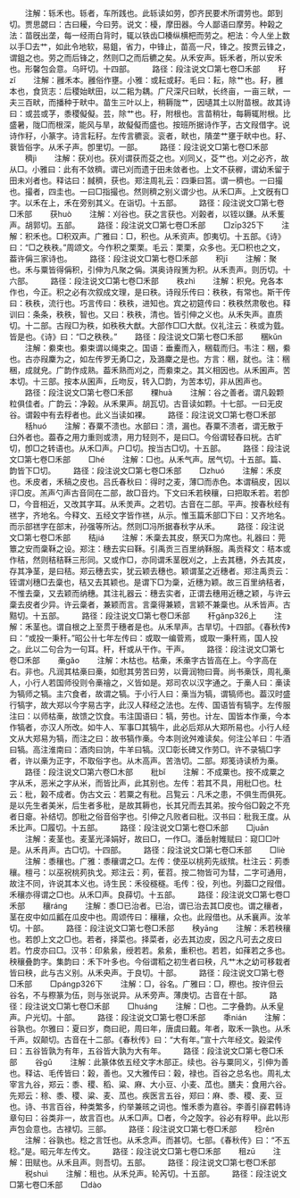 <!-- { "loadSidebar": true } -->
　　注解：轹禾也。轹者，车所践也。此轹读如劳，卽齐民要术所谓劳也。郞到切。贾思勰曰：古曰耰，今曰劳。说文：櫌，摩田器。今人鄙语曰摩劳。种榖之法：苗旣出垄，每一经雨白背时，辄以铁齿□楱纵横杷而劳之。杷法：今人坐上数以手□去艹，如此令地软，易鉏，省力，中锋止，苗高一尺，锋之。按贾云锋之，谓鉏之也。劳之而后锋之，然则□之而后穮之矣。从禾安声。轹禾者，所以安禾也。形馨包会意。乌旰切。十四部。
　　路径：段注说文□第七卷□禾部
　　秄zǐ
　　注解：雝禾本。雝俗作壅。小雅：或耘或耔。毛曰：耘，除艹也。耔，雝本也，食货志：后稷始畎田，以二耜为耦。广尺深尺曰畎，长终亩，一亩三畎，一夫三百畎，而播种于畎中。苗生三叶以上，稍耨陇艹，因壝其土以附苗根。故其诗曰：或芸或芓，黍稷儗儗。芸，除艹也。秄，附根也。言苗稍壮，每耨辄附根。比盛暑，陇□而根深，能风与旱，故儗儗而盛也。按班所据诗作芓，古文叚借字。说诗作秄，小篆字。诗言耘秄。左传言穮衮。衮者，畎也，隤垄艹壅于畎中也。耔、蔉皆俗字。从禾子声。卽里切。一部。
　　路径：段注说文□第七卷□禾部
　　穧jì
　　注解：获刈也。获刈谓获而芟之也。刈同乂，芟艹也。刈之必齐，故从□。小雅曰：此有不敛穧。谓已刈而遗于田未敛者也。上文不获稺，谓幼禾留于田未刈者也。释诂曰：馘穧，获也。郑注周礼云：四秉曰筥。谓一穧也。一曰撮也。撮者，四圭也。一曰□指撮也。然则穧之别义谓少也。从禾□声。上文旣有□字。以禾在上，禾在旁别其义。在诣切。十五部。
　　路径：段注说文□第七卷□禾部
　　获huò
　　注解：刈谷也。获之言获也。刈榖者，以铚以鎌。从禾蒦声。胡郭切。五部。
　　路径：段注说文□第七卷□禾部
　　□zīp325下
　　注解：积禾也。□积双声。广雅曰：□，积也。从禾资声。卽夷切。十五部。《诗》曰：“□之秩秩。”周颂文。今作积之栗栗。毛云：栗栗，众多也。无□积也之文，葢许偁三家诗也。
　　路径：段注说文□第七卷□禾部
　　积jī
　　注解：聚也。禾与粟皆得偁积，引伸为凡聚之偁。淇奥诗叚箦为积。从禾责声。则历切。十六部。
　　路径：段注说文□第七卷□禾部
　　秩zhì
　　注解：积皃。皃各本作也，今正。积之必有次叙成文理，是曰秩。诗叚乐传曰：秩秩，有常也。斯干传曰：秩秩，流行也。巧言传曰：秩秩，进知也。宾之初筵传曰：秩秩然肃敬也。释训曰：条条，秩秩，智也。又曰：秩秩，清也。皆引伸之义也。从禾失声。直质切。十二部。古叚□为秩，如秩秩大猷。大部作□□大猷。仪礼注云：秩或为臷。皆是也。《诗》曰：“□之秩秩。”
　　路径：段注说文□第七卷□禾部
　　稛kǔn
　　注解：絭束也。絭束谓以绳束之。国语：垂櫜而入，稇载而归。韦注：稇，絭也。古亦叚麇为之，如左传罗无勇□之，及潞麇之是也。方言：稇，就也。注：稇稇，成就皃。广韵作成熟。葢禾熟而刈之，而絭束之。其义相因也。从禾囷声。苦本切。十三部。按本从囷声，丘吻反，转入□韵，为苦本切，非从困声也。
　　路径：段注说文□第七卷□禾部
　　稞huà
　　注解：谷之善者。谓凡榖颗粒俱佳者。广韵云：净榖。从禾果声。胡瓦切。古音读如颗。十七部。一曰无皮谷。谓榖中有去稃者也。此义当读如裸。
　　路径：段注说文□第七卷□禾部
　　秳huó
　　注解：舂粟不溃也。水部曰：溃，漏也。舂粟不溃者，谓无散于臼外者也。葢舂之用力重则或溃，用力轻则不，是曰□。今俗谓轻舂曰桄。古旷切，卽□之转语也。从禾□声。户□切。按当古□切。十五部。
　　路径：段注说文□第七卷□禾部
　　□hé
　　注解：□也。从禾气声。居气切。十五部。篇、韵皆下□切。
　　路径：段注说文□第七卷□禾部
　　□zhuó
　　注解：禾皮也。禾皮者，禾稿之皮也。吕氏春秋曰：得时之麦，薄□而赤色。本谓稿皮，因以评□皮。羔声勺声古音同在二部，故□音灼。下文曰禾若秧穰，曰把取禾若。若卽□，今音相近，又改其字耳。从禾羙声。之若切。古音在二部。平声。按春秋经有禚字，齐地名。今释文、五经文字皆作禚，从示。惟玉篇禾部□下曰：又齐地名。而示部禚字在部末，孙强等所沾。然则□冯所据春秋字从禾。
　　路径：段注说文□第七卷□禾部
　　秸jiá
　　注解：禾稾去其皮，祭天□为席也。礼器曰：莞簟之安而稾鞂之设。郑注：穗去实曰鞂。引禹贡三百里纳鞂服。禹贡释文：秸本或作秸，然则秸秸鞂三形同。又或作□，亦同谓禾茎旣刈之，上去其穗，外去其皮，存其净茎，是曰秸。郑云穗去实，犹云颖去穗也。颖谓茎之近穗者。郑注禹贡云：铚谓刈穗□去稾也，秸又去其颖也。是谓下□为稾，近穗为颖。故三百里纳秸者，不惟去稾，又去颖而纳穗。其注礼器云：穗去实者，正谓去穗用近穗之颖，与许云稾去皮者少异。许云稾者，兼颖而言。言稾得兼颖，言颖不兼稾也。从禾皆声。古黠切。十五部。
　　路径：段注说文□第七卷□禾部
　　秆ɡǎnp326上
　　注解：禾茎也。谓自根之上至贯于穗者是也。从禾旱声。古旱切。十四部。《春秋传》曰：“或投一秉秆。”昭公卄七年左传曰：或取一编菅焉，或取一秉秆焉，国人投之。此以二句合为一句耳。秆，秆或从干作。干声。
　　路径：段注说文□第七卷□禾部
　　槀ɡǎo
　　注解：木枯也。枯槀，禾槀字古皆高在上。今字高在右。非也。凡润其枯槀曰槀，如慰其劳苦曰劳，以膏润物曰膏。尚书槀饫，周礼槀人，小行人若国师役则令槀禬之，义皆如是。郑司农以汉字通之。于槀人曰：槀读为犒师之犒。主穴食者，故谓之犒。于小行人曰：槀当为犒，谓犒师也。葢汉时盛行犒字，故大郑以今字易古字，此汉人释经之法也。左传、国语皆有犒字。左传服注曰：以师枯槀，故馈之饮食。韦注国语曰：犒，劳也。计左、国皆本作槀，今本作犒者，亦汉人所改。如牛人、军事□其犒牛，此必后郑从大郑所易也。小行人经文从大郑易为犒，而注之曰：故书犒作槀。今本则讹舛难读矣。何注公羊曰：牛酒曰犒。高注淮南曰：酒肉曰饷，牛羊曰犒。汉□彰长碑又作劳□。许不录犒□字者，许以槀为正字，不取俗字也。从木高声。苦浩切。二部。郑笺诗读桥为槀。
　　路径：段注说文□第六卷□木部
　　秕bǐ
　　注解：不成粟也。按不成粟之字从禾，恶米之字从米，而皆比声，此其别也。左传：若其不具，用秕□也。杜云：秕，榖不成者。伪古文云：若粟之有秕。吕覧云：凡禾之患，不俱生而俱死。是以先生者美米，后生者多秕，是故其耨也，长其兄而去其弟。按今俗□榖之不充者日瘪。补结切。卽秕之俗音俗字也。引伸之凡败者曰秕。汉书曰：秕我王度。从禾比声。□履切。十五部。
　　路径：段注说文□第七卷□禾部
　　□juān
　　注解：麦茎也。麦茎光泽娟好，故曰□，一作□。潘岳射雉赋曰：窥□□叶是。从禾肙声。古□切。十四部。
　　路径：段注说文□第七卷□禾部
　　□liè
　　注解：黍穰也。广雅：黍穰谓之□。左传：使巫以桃茢先祓殡。杜注云：茢黍穰。檀弓：以巫祝桃茢执戈。郑注云：茢，萑苕。按二物皆可为彗，二字可通用，故注不同，许说其本义也。诗生民：禾役穟穟。毛传：役，列也。列葢□之叚借。禾穰亦得谓之□也。从禾□声。良薛切。十五部。
　　路径：段注说文□第七卷□禾部
　　穰ránɡ
　　注解：黍□已治者。已治，谓已治去其□皮也。谓之穰者，茎在皮中如瓜瓤在瓜皮中也。周颂传曰：穰穰，众也。此叚借也。从禾襄声。汝羊切。十部。
　　路径：段注说文□第七卷□禾部
　　秧yānɡ
　　注解：禾若秧穰也。若卽上文之□也。若者，择菜也。择菜者，必去其边皮，因之凡可去之皮曰若。竹皮亦曰□。汉书：印絫絫，绶若若。絫絫，重积也。若若，如萚若之多也。秧穰叠韵字。集韵曰：禾下叶多也。今俗谓稻之初生者曰秧，凡艹木之幼可移栽者皆曰秧，此与古义别。从禾央声。于良切。十部。
　　路径：段注说文□第七卷□禾部
　　□pánɡp326下
　　注解：□，谷名。广雅曰：□，穄也。按许但云谷名，不与穄篆为伍，则与张说异。从禾旁声。薄庚切。古音在十部。
　　路径：段注说文□第七卷□禾部
　　□huánɡ
　　注解：□也。二字叠韵。从禾皇声。户光切。十部。
　　路径：段注说文□第七卷□禾部
　　秊nián
　　注解：谷孰也。尔雅曰：夏曰岁，商曰祀，周曰年，唐虞曰戴。年者，取禾一孰也。从禾千声。奴颠切。古音在十二部。《春秋传》曰：“大有年。”宣十六年经文。榖梁传曰：五谷皆孰为有年，五谷皆大孰为大有年。
　　路径：段注说文□第七卷□禾部
　　谷ɡǔ
　　注解：此篆体依五经文字木部正。续也。谷与粟同义，引伸为善也。释诂、毛传皆曰：榖，善也。又大雅传曰：榖，禄也。百谷之总名也。周礼太宰言九谷，郑云：黍、稷、稻、粱、麻、大小豆、小麦、苽也。膳夫：食用六谷。先郑云：稌、黍、稷、粱、麦、苽也。疾医言五谷，郑曰：麻、黍、稷、麦、豆也。诗、书言百谷，种类繁多，约举兼晐之词也。惟禾黍为嘉谷。李善引嶭君韩诗章句曰：谷类非一，故言百也。从禾□声。□者，今之殻字。谷必有稃甲。此以形声包会意也。古禄切。三部。
　　路径：段注说文□第七卷□禾部
　　稔rěn
　　注解：谷孰也。稔之言饪也。从禾念声。而甚切。七部。《春秋传》曰：“不五稔。”是。昭元年左传文。
　　路径：段注说文□第七卷□禾部
　　租zū
　　注解：田赋也。从禾且声。则吾切。五部。
　　路径：段注说文□第七卷□禾部
　　税shuì
　　注解：租也。从禾兑声。轮芮切。十五部。
　　路径：段注说文□第七卷□禾部
　　□dào
